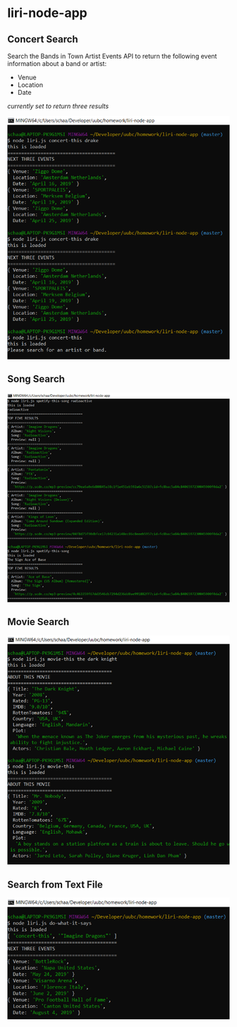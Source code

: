 # liri-node-app

## Concert Search 
Search the Bands in Town Artist Events API to return the following event information about a band or artist:

* Venue
* Location
* Date

*currently set to return three results*

![Concert](/screenshots/concert-this.png)

## Song Search
![Spotify](/screenshots/spotify-this.png)

## Movie Search
![Movie](/screenshots/movie-this.png)

## Search from Text File
![Text](/screenshots/do-what-it-says.png)
